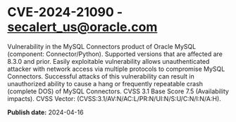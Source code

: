 # CVE-2024-21090 - secalert_us@oracle.com

Vulnerability in the MySQL Connectors product of Oracle MySQL (component: Connector/Python).  Supported versions that are affected are 8.3.0 and prior. Easily exploitable vulnerability allows unauthenticated attacker with network access via multiple protocols to compromise MySQL Connectors.  Successful attacks of this vulnerability can result in unauthorized ability to cause a hang or frequently repeatable crash (complete DOS) of MySQL Connectors. CVSS 3.1 Base Score 7.5 (Availability impacts).  CVSS Vector: (CVSS:3.1/AV:N/AC:L/PR:N/UI:N/S:U/C:N/I:N/A:H).

**Publish date:** 2024-04-16
